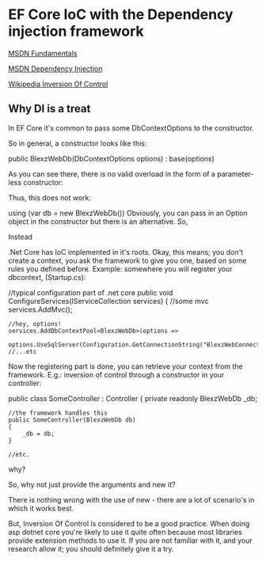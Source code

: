 ﻿
# EF Core IoC with the Dependency injection framework 

[MSDN Fundamentals](https://learn.microsoft.com/en-us/aspnet/core/fundamentals/dependency-injection?view=aspnetcore-3.1)

[MSDN Dependency Injection](https://learn.microsoft.com/en-us/dotnet/architecture/modern-web-apps-azure/architectural-principles#dependency-inversion)

[Wikipedia Inversion Of Control](https://en.wikipedia.org/wiki/Inversion_of_control)

## Why DI is a treat
In EF Core it's common to pass some DbContextOptions to the constructor.

So in general, a constructor looks like this:

public BlexzWebDb(DbContextOptions<BlexzWebDb> options) : base(options)

As you can see there, there is no valid overload in the form of a parameter-less constructor:

Thus, this does not work:

using (var db = new BlexzWebDb())
Obviously, you can pass in an Option object in the constructor but there is an alternative. So,

Instead

.Net Core has IoC implemented in it's roots. Okay, this means; you don't create a context, you ask the framework to give you one, based on some rules you defined before.
Example: somewhere you will register your dbcontext, (Startup.cs):

//typical configuration part of .net core
public void ConfigureServices(IServiceCollection services)
{
    //some mvc 
    services.AddMvc();
  
    //hey, options! 
    services.AddDbContextPool<BlexzWebDb>(options => 
           options.UseSqlServer(Configuration.GetConnectionString("BlexzWebConnection")));
    //...etc

Now the registering part is done, you can retrieve your context from the framework. E.g.: inversion of control through a constructor in your controller:

public class SomeController : Controller
{
    private readonly BlexzWebDb _db;

    //the framework handles this
    public SomeController(BlexzWebDb db)
    {
        _db = db;
    }

    //etc.

why?

So, why not just provide the arguments and new it?

There is nothing wrong with the use of new - there are a lot of scenario's in which it works best.

But, Inversion Of Control is considered to be a good practice. When doing asp dotnet core you're likely to use it quite often because most libraries provide extension methods to use it. If you are not familiar with it, and your research allow it; you should definitely give it a try.

